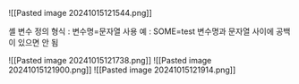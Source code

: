 
![[Pasted image 20241015121544.png]]

셸 변수 정의 
형식 : 변수명=문자열 
사용 예 : SOME=test 
변수명과 문자열 사이에 공백이 있으면 안 됨

![[Pasted image 20241015121738.png]]
![[Pasted image 20241015121900.png]]
![[Pasted image 20241015121914.png]]